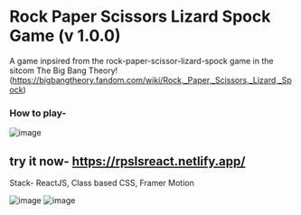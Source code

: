 # Rock Paper Scissors Lizard Spock Game (v 1.0.0)

A game inpsired from the rock-paper-scissor-lizard-spock game in the sitcom The Big Bang Theory! (https://bigbangtheory.fandom.com/wiki/Rock,_Paper,_Scissors,_Lizard,_Spock)

### How to play- 
![image](https://user-images.githubusercontent.com/64399367/194774315-3a6a2465-3483-4f07-a7d7-b7fd15d9f4aa.png)

## try it now- https://rpslsreact.netlify.app/

Stack- ReactJS, Class based CSS, Framer Motion

![image](https://user-images.githubusercontent.com/64399367/194828126-0582aecf-6aff-4c05-b210-32be9b007ec8.png)
![image](https://user-images.githubusercontent.com/64399367/194828015-e02252b8-8121-4f05-ad31-fff584e7add6.png)

